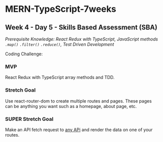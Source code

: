# MERN-TypeScript-7weeks

## Week 4 - Day 5 - Skills Based Assessment (SBA)

*Prerequisite Knowledge: React Redux with TypeScript, JavaScript methods `.map()` `.filter()` `.reduce()`, Test Driven Development*

Coding Challenge: 

### MVP

React Redux with TypeScript array methods and TDD.

### Stretch Goal

Use react-router-dom to create multiple routes and pages. These pages can be anything you want such as a homepage, about page, etc. 

### SUPER Stretch Goal

Make an API fetch request to [any APi](https://github.com/public-apis/public-apis) and render the data on one of your routes.